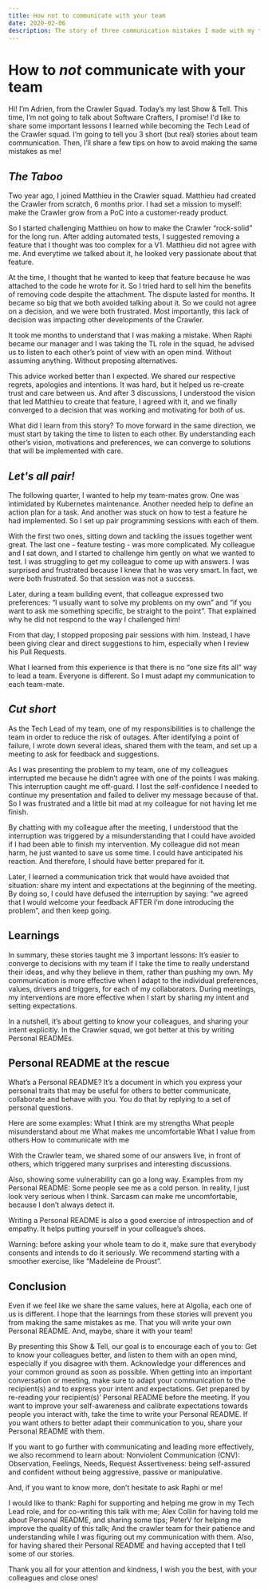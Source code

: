 ```yaml
---
title: How not to communicate with your team
date: 2020-02-06
description: The story of three communication mistakes I made with my team, and how we resolved them. This is the script of the last talk I gave at Algolia, before leaving.
---
```


# How to *not* communicate with your team

Hi! I’m Adrien, from the Crawler Squad.
Today’s my last Show & Tell. This time, I’m not going to talk about Software Crafters, I promise!
I'd like to share some important lessons I learned while becoming the Tech Lead of the Crawler squad.
I’m going to tell you 3 short (but real) stories about team communication. Then, I’ll share a few tips on how to avoid making the same mistakes as me!

## *The Taboo*

Two year ago, I joined Matthieu in the Crawler squad. Matthieu had created the Crawler from scratch, 6 months prior. I had set a mission to myself: make the Crawler grow from a PoC into a customer-ready product.

So I started challenging Matthieu on how to make the Crawler “rock-solid” for the long run. After adding automated tests, I suggested removing a feature that I thought was too complex for a V1. Matthieu did not agree with me. And everytime we talked about it, he looked very passionate about that feature.

At the time, I thought that he wanted to keep that feature because he was attached to the code he wrote for it. So I tried hard to sell him the benefits of removing code despite the attachment. The dispute lasted for months. It became so big that we both avoided talking about it. So we could not agree on a decision, and we were both frustrated. Most importantly, this lack of decision was impacting other developments of the Crawler.

It took me months to understand that I was making a mistake. When Raphi became our manager and I was taking the TL role in the squad, he advised us to listen to each other’s point of view with an open mind. Without assuming anything. Without proposing alternatives.

This advice worked better than I expected. We shared our respective regrets, apologies and intentions. It was hard, but it helped us re-create trust and care between us. And after 3 discussions, I understood the vision that led Matthieu to create that feature, I agreed with it, and we finally converged to a decision that was working and motivating for both of us.

What did I learn from this story? To move forward in the same direction, we must start by taking the time to listen to each other. By understanding each other’s vision, motivations and preferences, we can converge to solutions that will be implemented with care.

## *Let's all pair!*

The following quarter, I wanted to help my team-mates grow. One was intimidated by Kubernetes maintenance. Another needed help to define an action plan for a task. And another was stuck on how to test a feature he had implemented. So I set up pair programming sessions with each of them.

With the first two ones, sitting down and tackling the issues together went great. The last one - feature testing - was more complicated. My colleague and I sat down, and I started to challenge him gently on what we wanted to test. I was struggling to get my colleague to come up with answers. I was surprised and frustrated because I knew that he was very smart. In fact, we were both frustrated. So that session was not a success.

Later, during a team building event, that colleague expressed two preferences: “I usually want to solve my problems on my own” and “if you want to ask me something specific, be straight to the point”. That explained why he did not respond to the way I challenged him!

From that day, I stopped proposing pair sessions with him. Instead, I have been giving clear and direct suggestions to him, especially when I review his Pull Requests.

What I learned from this experience is that there is no “one size fits all” way to lead a team. Everyone is different. So I must adapt my communication to each team-mate.

## *Cut short*

As the Tech Lead of my team, one of my responsibilities is to challenge the team in order to reduce the risk of outages. After identifying a point of failure, I wrote down several ideas, shared them with the team, and set up a meeting to ask for feedback and suggestions.

As I was presenting the problem to my team, one of my colleagues interrupted me because he didn’t agree with one of the points I was making. This interruption caught me off-guard. I lost the self-confidence I needed to continue my presentation and failed to deliver my message because of that. So I was frustrated and a little bit mad at my colleague for not having let me finish.

By chatting with my colleague after the meeting, I understood that the interruption was triggered by a misunderstanding that I could have avoided if I had been able to finish my intervention. My colleague did not mean harm, he just wanted to save us some time. I could have anticipated his reaction. And therefore, I should have better prepared for it.

Later, I learned a communication trick that would have avoided that situation: share my intent and expectations at the beginning of the meeting. By doing so, I could have defused the interruption by saying: “we agreed that I would welcome your feedback AFTER I’m done introducing the problem”, and then keep going.

## Learnings

In summary, these stories taught me 3 important lessons:
It’s easier to converge to decisions with my team if I take the time to really understand their ideas, and why they believe in them, rather than pushing my own.
My communication is more effective when I adapt to the individual preferences, values, drivers and triggers, for each of my collaborators.
During meetings, my interventions are more effective when I start by sharing my intent and setting expectations.

In a nutshell, it’s about getting to know your colleagues, and sharing your intent explicitly.
In the Crawler squad, we got better at this by writing Personal READMEs.

## Personal README at the rescue

What’s a Personal README? It’s a document in which you express your personal traits that may be useful for others to better communicate, collaborate and behave with you. You do that by replying to a set of personal questions.

Here are some examples:
What I think are my strengths
What people misunderstand about me
What makes me uncomfortable
What I value from others
How to communicate with me

With the Crawler team, we shared some of our answers live, in front of others, which triggered many surprises and interesting discussions.

Also, showing some vulnerability can go a long way. Examples from my Personal README:
Some people see me as a cold person. In reality, I just look very serious when I think.
Sarcasm can make me uncomfortable, because I don’t always detect it.

Writing a Personal README is also a good exercise of introspection and of empathy. It helps putting yourself in your colleague’s shoes.

Warning: before asking your whole team to do it, make sure that everybody consents and intends to do it seriously. We recommend starting with a smoother exercise, like “Madeleine de Proust”.

## Conclusion

Even if we feel like we share the same values, here at Algolia, each one of us is different.
I hope that the learnings from these stories will prevent you from making the same mistakes as me. That you will write your own Personal README. And, maybe, share it with your team!

By presenting this Show & Tell, our goal is to encourage each of you to:
Get to know your colleagues better, and listen to them with an open mind, especially if you disagree with them. Acknowledge your differences and your common ground as soon as possible.
When getting into an important conversation or meeting, make sure to adapt your communication to the recipient(s) and to express your intent and expectations. Get prepared by re-reading your recipient(s)’ Personal README before the meeting.
If you want to improve your self-awareness and calibrate expectations towards people you interact with, take the time to write your Personal README.
If you want others to better adapt their communication to you, share your Personal README with them.

If you want to go further with communicating and leading more effectively, we also recommend to learn about:
Nonviolent Communication (CNV): Observation, Feelings, Needs, Request
Assertiveness: being self-assured and confident without being aggressive, passive or manipulative.

And, if you want to know more, don’t hesitate to ask Raphi or me!

I would like to thank:
Raphi for supporting and helping me grow in my Tech Lead role, and for co-writing this talk with me;
Alex Collin for having told me about Personal README, and sharing some tips;
PeterV for helping me improve the quality of this talk;
And the crawler team for their patience and understanding while I was figuring out my communication with them. Also, for having shared their Personal README and having accepted that I tell some of our stories.

Thank you all for your attention and kindness, I wish you the best, with your colleagues and close ones!
